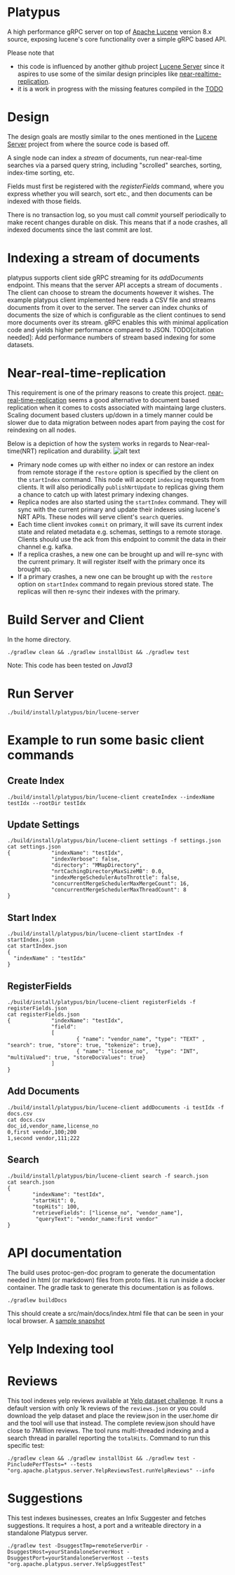 # Platypus
A high performance gRPC server on top of [Apache Lucene](http://lucene.apache.org/) version 8.x source, exposing lucene's
core functionality over a simple gRPC based API.

Please note that 
* this code is influenced by another github project [Lucene Server](https://github.com/mikemccand/luceneserver)
since it aspires to use some of the similar design principles like [near-realtime-replication](https://github.com/mikemccand/luceneserver#near-real-time-replication).
* it is a work in progress with the missing features compiled in the [TODO](https://github.com/umeshdangat/platypus/blob/master/TODO)

# Design
The design goals are mostly similar to the ones mentioned in the [Lucene Server](https://github.com/mikemccand/luceneserver#design) project from where the source code is based off. 

A single node can index a *stream* of documents, run near-real-time searches via a parsed query string, including "scrolled" searches, sorting, index-time sorting, etc.

Fields must first be registered with the *registerFields* command, where you express whether you will search, sort etc., and then documents can be indexed with those fields.

There is no transaction log, so you must call *commit* yourself periodically to make recent changes durable on disk. This means that if a node crashes, all indexed documents since the last commit are lost.

# Indexing a stream of documents
platypus supports client side gRPC streaming for its *addDocuments* endpoint. This means that the server API accepts a stream of documents . The client can choose to stream the documents however it wishes.
The example platypus client implemented here reads a CSV file and streams documents from it over to the server. The server can index chunks of documents the size of which is configurable as the client
continues to send more documents over its stream. gRPC enables this with minimal application code and yields higher performance compared to JSON. TODO[citation needed]: Add performance numbers of stream based indexing for some datasets.

# Near-real-time-replication
This requirement is one of the primary reasons to create this project. [near-real-time-replication](https://issues.apache.org/jira/browse/LUCENE-5438) seems a good alternative to document based replication when it comes to costs associated with maintaing large clusters. Scaling document based clusters up/down in a timely manner could be slower
due to data migration between nodes apart from paying the cost for reindexing on all nodes.

Below is a depiction of how the system works in regards to Near-real-time(NRT) replication and durability.
![alt text](https://github.com/Yelp/platypus/blob/master/src/images/nrt.png "Platypus NRT and durability")

* Primary node comes up with either no index or can restore an index from remote storage if the `restore` option is specified by the client on the `startIndex` command. This node will accept `indexing` requests from clients. It will also periodically  `publishNrtUpdate` to replicas giving them a chance to catch up with latest primary indexing changes.
* Replica nodes are also started using the `startIndex` command. They will sync with the current primary and update their indexes using lucene's NRT APIs. These nodes will serve client's `search` queries.
* Each time client invokes `commit` on primary, it will save its current index state and related metadata e.g. schemas, settings to a remote storage. Clients should use the ack from this endpoint to commit the data in their channel e.g. kafka.
* If a replica crashes, a new one can be brought up and will re-sync with the current primary. It will register itself with the primary once its brought up.
* If a primary crashes, a new one can be brought up with the `restore` option on `startIndex` command to regain previous stored state. The replicas will then re-sync their indexes with the primary.


# Build Server and Client
In the home directory.

```
./gradlew clean && ./gradlew installDist && ./gradlew test
```

Note: This code has been tested on *Java13*


# Run Server

```
./build/install/platypus/bin/lucene-server
```

# Example to run some basic client commands
## Create Index

```
./build/install/platypus/bin/lucene-client createIndex --indexName  testIdx --rootDir testIdx
```

## Update Settings

```
./build/install/platypus/bin/lucene-client settings -f settings.json
cat settings.json
{             "indexName": "testIdx",
              "indexVerbose": false,
              "directory": "MMapDirectory",
              "nrtCachingDirectoryMaxSizeMB": 0.0,
              "indexMergeSchedulerAutoThrottle": false,
              "concurrentMergeSchedulerMaxMergeCount": 16,
              "concurrentMergeSchedulerMaxThreadCount": 8
}
```

## Start Index

```
./build/install/platypus/bin/lucene-client startIndex -f startIndex.json
cat startIndex.json
{
  "indexName" : "testIdx"
}
```

## RegisterFields

```
./build/install/platypus/bin/lucene-client registerFields -f registerFields.json
cat registerFields.json
{             "indexName": "testIdx",
              "field":
              [
                      { "name": "vendor_name", "type": "TEXT" , "search": true, "store": true, "tokenize": true},
                      { "name": "license_no",  "type": "INT", "multiValued": true, "storeDocValues": true}
              ]
}
```

## Add Documents

```
./build/install/platypus/bin/lucene-client addDocuments -i testIdx -f docs.csv
cat docs.csv
doc_id,vendor_name,license_no
0,first vendor,100;200
1,second vendor,111;222
```

## Search

```
./build/install/platypus/bin/lucene-client search -f search.json
cat search.json
{
        "indexName": "testIdx",
        "startHit": 0,
        "topHits": 100,
        "retrieveFields": ["license_no", "vendor_name"],
         "queryText": "vendor_name:first vendor"
}
```


# API documentation
The build uses protoc-gen-doc program to generate the documentation needed in html (or markdown) files from proto files. It is run inside a docker container. The gradle task to generate this documentation is as follows.

```
./gradlew buildDocs
```

This should create a src/main/docs/index.html file that can be seen in your local browser. A [sample snapshot](https://gist.github.com/umeshdangat/468fcf6a8e73f0bd45e197c33a3c2c12#file-platypus_api-png)

# Yelp Indexing tool

# Reviews

This tool indexes yelp reviews available at [Yelp dataset challenge](https://www.yelp.com/dataset/challenge). It runs a default version with only 1k reviews of the `reviews.json` or you could download the yelp dataset and place the review.json in the user.home dir and the tool will use that instead. The complete review.json should have close to 7Million reviews. The tool runs multi-threaded indexing and a search thread in parallel reporting the `totalHits`.  Command to run this specific test:

```
./gradlew clean && ./gradlew installDist && ./gradlew test -PincludePerfTests=* --tests "org.apache.platypus.server.YelpReviewsTest.runYelpReviews" --info
```

# Suggestions

This test indexes businesses, creates an Infix Suggester and fetches suggestions. It requires a host, a port and a writeable directory in a standalone Platypus server.

```./gradlew test -DsuggestTmp=remoteServerDir -DsuggestHost=yourStandaloneServerHost -DsuggestPort=yourStandaloneServerHost --tests "org.apache.platypus.server.YelpSuggestTest"```

